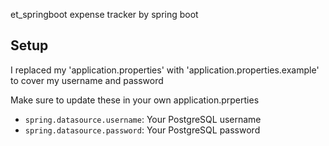 <h>et_springboot</h>
expense tracker by spring boot

## Setup
I replaced my 'application.properties' with 'application.properties.example' to cover my username and password

Make sure to update these in your own application.prperties
- `spring.datasource.username`: Your PostgreSQL username
- `spring.datasource.password`: Your PostgreSQL password
